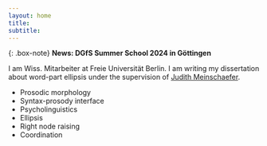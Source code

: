 ```yaml
---
layout: home
title:
subtitle:
---
```



{: .box-note}
**News: DGfS Summer School 2024 in Göttingen**

I am Wiss. Mitarbeiter at Freie Universität Berlin. I am writing my dissertation about word-part ellipsis under the supervision of [Judith Meinschaefer](https://www.geisteswissenschaften.fu-berlin.de/we05/institut/mitarbeiter/meinschaefer/index.html).


* Prosodic morphology
* Syntax-prosody interface
* Psycholinguistics
* Ellipsis
* Right node raising
* Coordination
